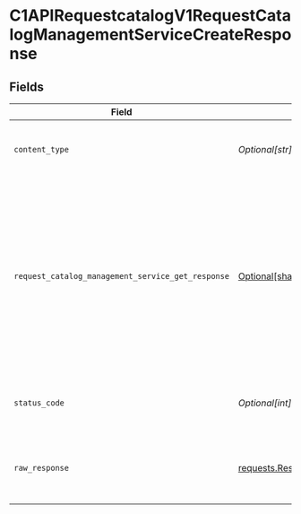 # C1APIRequestcatalogV1RequestCatalogManagementServiceCreateResponse


## Fields

| Field                                                                                                                                                                         | Type                                                                                                                                                                          | Required                                                                                                                                                                      | Description                                                                                                                                                                   |
| ----------------------------------------------------------------------------------------------------------------------------------------------------------------------------- | ----------------------------------------------------------------------------------------------------------------------------------------------------------------------------- | ----------------------------------------------------------------------------------------------------------------------------------------------------------------------------- | ----------------------------------------------------------------------------------------------------------------------------------------------------------------------------- |
| `content_type`                                                                                                                                                                | *Optional[str]*                                                                                                                                                               | :heavy_check_mark:                                                                                                                                                            | HTTP response content type for this operation                                                                                                                                 |
| `request_catalog_management_service_get_response`                                                                                                                             | [Optional[shared.RequestCatalogManagementServiceGetResponse]](undefined/models/shared/requestcatalogmanagementservicegetresponse.md)                                          | :heavy_minus_sign:                                                                                                                                                            | The request catalog management service get response returns a request catalog view with the expanded items in the expanded array indicated by the expand mask in the request. |
| `status_code`                                                                                                                                                                 | *Optional[int]*                                                                                                                                                               | :heavy_check_mark:                                                                                                                                                            | HTTP response status code for this operation                                                                                                                                  |
| `raw_response`                                                                                                                                                                | [requests.Response](https://requests.readthedocs.io/en/latest/api/#requests.Response)                                                                                         | :heavy_minus_sign:                                                                                                                                                            | Raw HTTP response; suitable for custom response parsing                                                                                                                       |